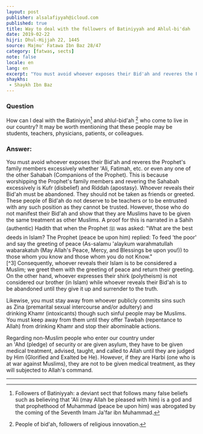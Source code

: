 ```yaml
---
layout: post
publisher: alsalafiyyah@icloud.com
published: true
title: Way to deal with the followers of Batiniyyah and Ahlul-bi'dah
date: 2019-02-22
hijri: Dhul-Hijjah 22, 1445
source: Majmu' Fatawa Ibn Baz 28/47
category: [fatwas, sects]
note: false
locale: en
lang: en
excerpt: "You must avoid whoever exposes their Bid'ah and reveres the Prophet's family members excessively whether 'Ali, Fatimah, etc. or even any one of the other Sahabah. This is because worshipping the Prophet's family members and revering the Sahabah excessively is disbelief and apostasy."
shaykhs: 
 - Shaykh Ibn Baz
---
```


### Question
How can I deal with the Batiniyyin[^1] and ahlul-bid'ah [^2] who come to live in our country? It may be worth mentioning that these people may be students, teachers, physicians, patients, or colleagues.

### Answer:
You must avoid whoever exposes their Bid'ah and reveres the Prophet's family members excessively whether 'Ali, Fatimah, etc. or even any one of the other Sahabah (Companions of the Prophet). This is because worshipping the Prophet's family members and revering the Sahabah excessively is Kufr (disbelief) and Riddah (apostasy). Whoever reveals their Bid'ah must be abandoned. They should not be taken as friends or greeted. These people of Bid'ah do not deserve to be teachers or to be entrusted with any such position as they cannot be trusted. However, those who do not manifest their Bid'ah and show that they are Muslims have to be given the same treatment as other Muslims. A proof for this is narrated in a Sahih (authentic) Hadith that when the Prophet ﷺ was asked: "What are the best deeds in Islam? The Prophet (peace be upon him) replied: To feed 'the poor' and say the greeting of peace (As-salamu 'alaykum warahmatullah wabarakatuh (May Allah's Peace, Mercy, and Blessings be upon you!)) to those whom you know and those whom you do not Know." [^3] Consequently, whoever reveals their Islam is to be considered a Muslim; we greet them with the greeting of peace and return their greeting. On the other hand, whoever expresses their shirk (polytheism) is not considered our brother (in Islam) while whoever reveals their Bid'ah is to be abandoned until they give it up and surrender to the truth.

Likewise, you must stay away from whoever publicly commits sins such as Zina (premarital sexual intercourse and/or adultery) and drinking Khamr (intoxicants) though such sinful people may be Muslims. You must keep away from them until they offer Tawbah (repentance to Allah) from drinking Khamr and stop their abominable actions.

Regarding non-Muslim people who enter our country under an 'Ahd (pledge) of security or are given asylum, they have to be given medical treatment, advised, taught, and called to Allah until they are judged by Him (Glorified and Exalted be He). However, if they are Harbi (one who is at war against Muslims), they are not to be given medical treatment, as they will subjected to Allah's command.

---
[^1]: Followers of Batiniyyah: a deviant sect that follows many false beliefs such as believing that 'Ali (may Allah be pleased with him) is a god and that prophethood of Muhammad (peace be upon him) was abrogated by the coming of the Seventh Imam Ja'far ibn Muhammad. 
[^2]: People of bid'ah, followers of religious innovation.
